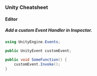 ### Unity Cheatsheet

#### Editor

##### Add a custom Event Handler in Inspector.
```c#
using UnityEngine.Events;

public UnityEvent customEvent;

public void SomeFunction() {
	customEvent.Invoke();
}
```